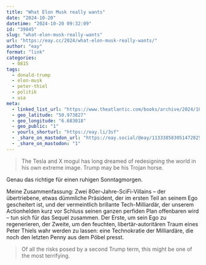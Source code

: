 ```yaml
---
title: "What Elon Musk really wants"
date: "2024-10-20"
datetime: "2024-10-20 09:32:09"
id: "39845"
slug: "what-elon-musk-really-wants"
url: "https://eay.cc/2024/what-elon-musk-really-wants/"
author: "eay"
format: "link"
categories:
  - 0815
tags:
  - donald-trump
  - elon-musk
  - peter-thiel
  - politik
  - usa
meta:
  - linked_list_url: "https://www.theatlantic.com/books/archive/2024/10/donald-trump-is-elon-musks-trojan-horse/680309/?gift=cg1XdqsyWjCIPVWKLR2XU92ofPcZZP7IOQ0yPmNvVwc"
  - geo_latitude: "50.973827"
  - geo_longitude: "6.683018"
  - geo_public: "1"
  - yourls_shorturl: "https://eay.li/3sf"
  - _share_on_mastodon_url: "https://eay.social/@eay/113338583051472825"
  - _share_on_mastodon: "1"
---
```


> The Tesla and X mogul has long dreamed of redesigning the world in his own extreme image. Trump may be his Trojan horse.

Genau das richtige für einen ruhigen Sonntag­morgen.

Meine Zusammenfassung: Zwei 80er-Jahre-SciFi-Villains – der übertriebene, etwas dümmliche Präsident, der im ersten Teil an seinem Ego gescheitert ist, und der vermeintlich brillante Tech-Milliardär, der unserem Actionhelden kurz vor Schluss seinen ganzen perfiden Plan offenbaren wird – tun sich für das Sequel zusammen. Der Erste, um sein Ego zu regenerieren, der Zweite, um den feuchten, libertär-autoritären Traum eines Peter Thiels wahr werden zu lassen: eine Technokratie der Milliardäre, die noch den letzten Penny aus dem Pöbel presst.

> Of all the risks posed by a second Trump term, this might be one of the most terrifying.
